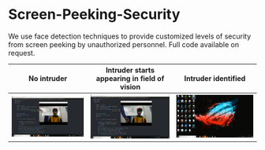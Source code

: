# Screen-Peeking-Security
We use face detection techniques to provide customized levels of security from screen peeking by unauthorized personnel.
Full code available on request.

 No intruder                         |                      Intruder starts appearing in field of vision    | Intruder identified |
:-------------------------:|:-------------------------:|:-------------------------:|
![](demo/1.png?raw=True) |![](demo/2.png?raw=true) | ![](demo/3.png?raw=true) |

